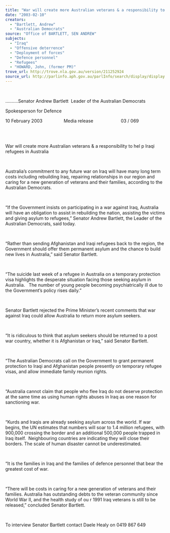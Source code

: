 ```yaml
---
title: "War will create more Australian veterans & a responsibility to help Iraqi refugees in Australia."
date: "2003-02-10"
creators:
  - "Bartlett, Andrew"
  - "Australian Democrats"
source: "Office of BARTLETT, SEN ANDREW"
subjects:
  - "Iraq"
  - "Offensive deterrence"
  - "Deployment of forces"
  - "Defence personnel"
  - "Refugees"
  - "HOWARD, John, (former PM)"
trove_url: http://trove.nla.gov.au/version/211252924
source_url: http://parlinfo.aph.gov.au/parlInfo/search/display/display.w3p;query=Id%3A%22media/pressrel/W8I86%22
---
```


  

  ……….Senator 
Andrew Bartlett  
  Leader of the Australian Democrats

  Spokesperson for Defence

   10 February 2003                   Media release                        03  / 069                             

  

  War will create more Australian veterans & 
a responsibility to hel  p Iraqi refugees in Australia

  

  Australia’s commitment to any future war 
on Iraq will have many long term costs including rebuilding Iraq, repairing 
relationships in our region and caring for a new generation of veterans 
and their families, according to the   Australian Democrats.

  

 “If the Government insists on participating in a 
war against Iraq, Australia will have an obligation to assist in rebuilding 
the nation, assisting the victims and giving asylum to refugees,” 
Senator Andrew Bartlett, the Leader of the Australian Democrats, said 
today.

  

 “Rather than sending Afghanistan and Iraqi refugees 
back to the region, the Government should offer them permanent asylum 
and the chance to build new lives in Australia,” said Senator Bartlett.

  

 “The suicide last week of a refugee in Australia 
on a temporary protection visa highlights the desperate situation facing 
those seeking asylum in Australia.   The number of young people 
becoming psychiatrically ill due to the Government’s policy rises 
daily.”

  

 Senator Bartlett rejected the Prime Minister’s recent 
comments that war against Iraq could allow Australia to return more 
asylum seekers.

  

 “It is ridiculous to think that asylum seekers should 
be returned to a post war country, whether it is Afghanistan or Iraq,” 
said Senator Bartlett.

  

 “The Australian Democrats call on the Government 
to grant permanent protection to Iraqi and Afghanistan people presently 
on temporary refugee visas, and allow immediate family reunion rights. 

  

 “Australia cannot claim that people who flee Iraq 
do not deserve protection at the same time as using human rights abuses 
in Iraq as one reason for sanctioning war. 

  

 “Kurds and Iraqis are already seeking asylum across 
the world. If war begins, the UN estimates that numbers will soar to 
1.4 million refugees, with 900,000 crossing the border and an additional 
500,000 people trapped in Iraq itself.  Neighbouring countries 
are indicating they will close their borders. The scale of human disaster 
cannot be underestimated. 

  

  “It is the families in Iraq and the families of defence personnel 
that bear the greatest cost of war. 

  

  “There will be costs in caring for a new generation of veterans 
and their families. Australia has outstanding debts to the veteran community 
since World War II, and the health study of ou r 1991 Iraq veterans 
is still to be released,” concluded Senator Bartlett. 

  

  To interview Senator Bartlett contact Daele 
Healy on 0419 867 649

